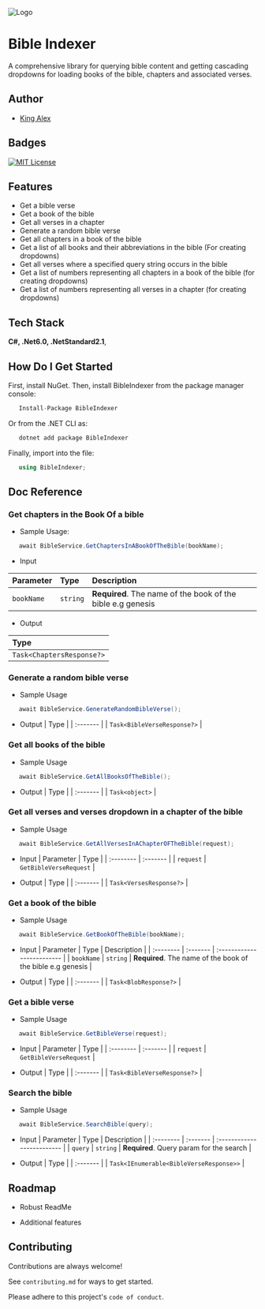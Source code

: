 
![Logo](https://dev-to-uploads.s3.amazonaws.com/uploads/articles/th5xamgrr6se0x5ro4g6.png)


# Bible Indexer

A comprehensive library for querying bible content and getting cascading dropdowns for loading books of the bible, chapters and associated verses.


## Author

- [King Alex](https://github.com/king-Alex-d-great)


## Badges

[![MIT License](https://img.shields.io/badge/License-MIT-green.svg)](https://choosealicense.com/licenses/mit/)




## Features
- Get a bible verse
- Get a book of the bible
- Get all verses in a chapter
- Generate a random bible verse
- Get all chapters in a book of the bible
- Get a list of all books and their abbreviations in the bible (For creating dropdowns)
- Get all verses where a specified query string occurs in the bible
- Get a list of numbers representing all chapters in a book of the bible (for creating dropdowns)
- Get a list of numbers representing all verses in a chapter (for creating dropdowns)

## Tech Stack

**C#, .Net6.0, .NetStandard2.1**, 



## How Do I Get Started

First, install NuGet. Then, install BibleIndexer from the package manager console:

```C#   
   Install-Package BibleIndexer
```

Or from the .NET CLI as:
```C#   
   dotnet add package BibleIndexer
```

Finally, import into the file:
```C#   
   using BibleIndexer;
```
## Doc Reference

### Get chapters in the Book Of a bible

- Sample Usage:

```C#
   await BibleService.GetChaptersInABookOfTheBible(bookName);   
```

- Input

| Parameter  | Type     | Description                         |
| :--------  | :------- | :-------------------------          |
| `bookName` | `string` | **Required**. The name of the book of the bible e.g genesis |

- Output

| Type     |
| :------- |
| `Task<ChaptersResponse?>` |


### Generate a random bible verse
- Sample Usage
```C#   
   await BibleService.GenerateRandomBibleVerse();
```
- Output
| Type     |
| :------- |
| `Task<BibleVerseResponse?>` |

### Get all books of the bible
- Sample Usage
```C#   
   await BibleService.GetAllBooksOfTheBible();
```
- Output
| Type     |
| :------- |
| `Task<object>` |

### Get all verses and verses dropdown in a chapter of the bible
- Sample Usage
```C#   
   await BibleService.GetAllVersesInAChapterOFTheBible(request);
```
- Input
| Parameter  | Type     | 
| :--------  | :------- | 
| `request` | `GetBibleVerseRequest` |  

- Output
| Type     |
| :------- |
| `Task<VersesResponse?>` |

### Get a book of the bible
- Sample Usage
```C#   
   await BibleService.GetBookOfTheBible(bookName);
```
- Input
| Parameter  | Type     | Description                         |
| :--------  | :------- | :-------------------------          |
| `bookName` | `string` | **Required**. The name of the book of the bible e.g genesis |

- Output
| Type     |
| :------- |
| `Task<BlobResponse?>` |

### Get a bible verse
- Sample Usage
```C#   
   await BibleService.GetBibleVerse(request);
```
- Input
| Parameter  | Type     | 
| :--------  | :------- |
| `request` | `GetBibleVerseRequest` | 

- Output
| Type     |
| :------- |
| `Task<BibleVerseResponse?>` |

### Search the bible
- Sample Usage
```C#   
   await BibleService.SearchBible(query);
```
- Input
| Parameter  | Type     | Description                         |
| :--------  | :------- | :-------------------------          |
| `query` | `string` | **Required**. Query param for the search |

- Output
| Type     |
| :------- |
| `Task<IEnumerable<BibleVerseResponse>>` |




## Roadmap


- Robust ReadMe

- Additional features



## Contributing

Contributions are always welcome!

See `contributing.md` for ways to get started.

Please adhere to this project's `code of conduct`.


